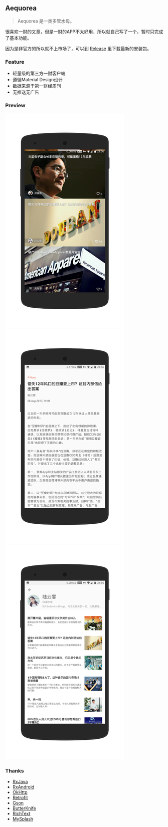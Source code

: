 ## Aequorea

> Aequorea 是一类多管水母。

很喜欢一财的文章，但是一财的APP不太好用，所以就自己写了一个，暂时只完成了基本功能。

因为是非官方的所以就不上市场了，可以到 [Release](https://github.com/nichbar/Aequorea/releases) 里下载最新的安装包。

### Feature 

* 轻量级的第三方一财客户端
* 遵循Material Design设计
* 数据来源于第一财经周刊
* 无推送无广告

### Preview

<img src="preview/preview_home_page.png" width="380">
<img src="preview/preview_article.png" width="380">
<img src="preview/preview_author.png" width="380">

### Thanks

- [RxJava](https://github.com/ReactiveX/RxJava)
- [RxAndroid](https://github.com/ReactiveX/RxAndroid)
- [OkHttp](https://github.com/square/okhttp)
- [Retrofit](https://github.com/square/retrofit)
- [Gson](https://github.com/google/gson)
- [ButterKnife](https://github.com/JakeWharton/butterknife)
- [RichText](https://github.com/zzhoujay/RichText)
- [MySplash](https://github.com/WangDaYeeeeee/Mysplash)
